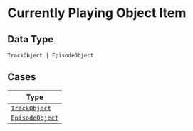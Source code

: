 
# Currently Playing Object Item

## Data Type

`TrackObject | EpisodeObject`

## Cases

| Type |
|  --- |
| [`TrackObject`](../../../doc/models/track-object.md) |
| [`EpisodeObject`](../../../doc/models/episode-object.md) |

